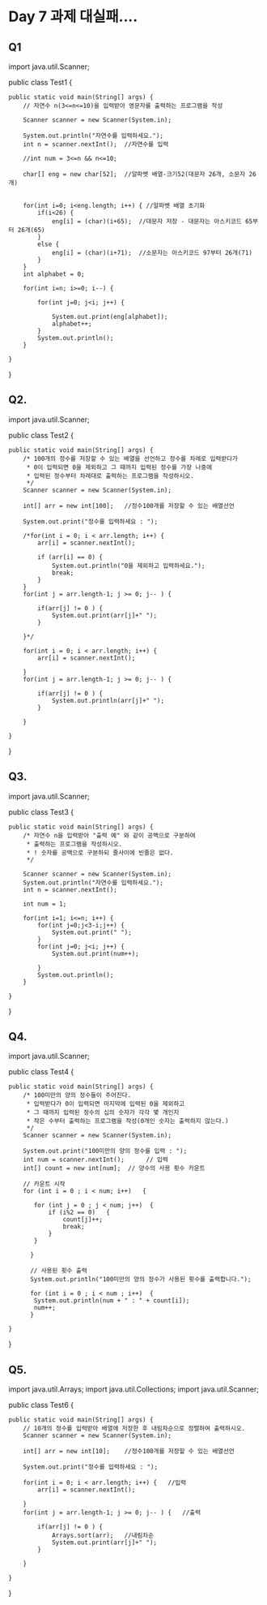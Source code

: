 # Day 7 과제 대실패....
## Q1
import java.util.Scanner;

public class Test1 {

	public static void main(String[] args) {
		// 자연수 n(3<=n<=10)을 입력받아 영문자를 출력하는 프로그램을 작성
		
		Scanner scanner = new Scanner(System.in);
		
		System.out.println("자연수를 입력하세요.");
		int n = scanner.nextInt();	//자연수를 입력
		
		//int num = 3<=n && n<=10;
		
		char[] eng = new char[52];	//알파벳 배열-크기52(대문자 26개, 소문자 26개)
	
		
		for(int i=0; i<eng.length; i++) { //알파벳 배열 초기화
			if(i<26) {
				eng[i] = (char)(i+65);	//대문자 저장 - 대문자는 아스키코드 65부터 26개(65)
			}
			else {	
				eng[i] = (char)(i+71);	//소문자는 아스키코드 97부터 26개(71)
			}
		}
		int alphabet = 0;
		
		for(int i=n; i>=0; i--) {
			
			for(int j=0; j<i; j++) {
				
				System.out.print(eng[alphabet]);
				alphabet++;
			}
			System.out.println();
		}
		
	}

}

## Q2.
import java.util.Scanner;

public class Test2 {

	public static void main(String[] args) {
		/* 100개의 정수를 저장할 수 있는 배열을 선언하고 정수를 차례로 입력받다가
		 * 0이 입력되면 0을 제외하고 그 때까지 입력된 정수를 가장 나중에
		 * 입력된 정수부터 차례대로 출력하는 프로그램을 작성하시오.
		 */
		Scanner scanner = new Scanner(System.in);
		
		int[] arr = new int[100];	//정수100개를 저장할 수 있는 배열선언
		
		System.out.print("정수를 입력하세요 : ");
		
		/*for(int i = 0; i < arr.length; i++) {
			arr[i] = scanner.nextInt();
			
			if (arr[i] == 0) {
				System.out.println("0을 제외하고 입력하세요.");
				break;
			}
		}
		for(int j = arr.length-1; j >= 0; j-- ) {
			
			if(arr[j] != 0 ) {
				System.out.print(arr[j]+" ");
			}
			
		}*/
		
		for(int i = 0; i < arr.length; i++) {
			arr[i] = scanner.nextInt();
			
		}
		for(int j = arr.length-1; j >= 0; j-- ) {
			
			if(arr[j] != 0 ) {
				System.out.println(arr[j]+" ");
			}
			
		}
		
	}
}

## Q3.
import java.util.Scanner;

public class Test3 {

	public static void main(String[] args) {
		/* 자연수 n을 입력받아 "출력 예" 와 같이 공백으로 구분하여
		 * 출력하는 프로그램을 작성하시오.
		 * ! 숫자를 공백으로 구분하되 줄사이에 빈줄은 없다.
		 */
		
		Scanner scanner = new Scanner(System.in);
		System.out.println("자연수를 입력하세요.");
		int n = scanner.nextInt();
	
		int num = 1;
		
		for(int i=1; i<=n; i++) {
			for(int j=0;j<3-i;j++) {
				System.out.print(" ");
			}
			for(int j=0; j<i; j++) {
				System.out.print(num++);
				
			}
			System.out.println();
		}
		
	}

}

## Q4.
import java.util.Scanner;

public class Test4 {

	public static void main(String[] args) {
		/* 100미만의 양의 정수들이 주어진다.
		 * 입력받다가 0이 입력되면 마지막에 입력된 0을 제외하고
		 * 그 때까지 입력된 정수의 십의 숫자가 각각 몇 개인지
		 * 작은 수부터 출력하는 프로그램을 작성(0개인 숫자는 출력하지 않는다.)
		 */
		Scanner scanner = new Scanner(System.in);
		
		System.out.print("100미만의 양의 정수를 입력 : ");
		int num = scanner.nextInt();      // 입력
		int[] count = new int[num];  // 양수의 사용 횟수 카운트
		  
		// 카운트 시작
		for (int i = 0 ; i < num; i++)   {
			
		   for (int j = 0 ; j < num; j++)  {
			   if (i%2 == 0)   {
				   count[j]++;       
				   break;
			   }
		   }
		   
		  }
		  
		  // 사용된 횟수 출력
		  System.out.println("100미만의 양의 정수가 사용된 횟수를 출력합니다.");
		  
		  for (int i = 0 ; i < num ; i++)  {
		   System.out.println(num + " : " + count[i]);
		   num++;
		  }
		
	}

}

## Q5.
import java.util.Arrays;
import java.util.Collections;
import java.util.Scanner;

public class Test6 {

	public static void main(String[] args) {
		// 10개의 정수를 입력받아 배열에 저장한 후 내림차순으로 정렬하여 출력하시오.
		Scanner scanner = new Scanner(System.in);
		
		int[] arr = new int[10];	//정수100개를 저장할 수 있는 배열선언
		
		System.out.print("정수를 입력하세요 : ");
		
		for(int i = 0; i < arr.length; i++) {	//입력
			arr[i] = scanner.nextInt();
			
		}
		for(int j = arr.length-1; j >= 0; j-- ) {	//출력
			
			if(arr[j] != 0 ) {
				Arrays.sort(arr);	//내림차순
				System.out.print(arr[j]+" ");
			}
			
		}

	}

}
